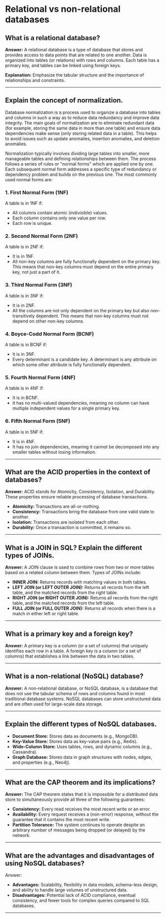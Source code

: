 # Relational vs non-relational databases

## What is a relational database?

**Answer:** A relational database is a type of database that stores and provides access to data points that are related to one another. Data is organized into tables (or relations) with rows and columns. Each table has a primary key, and tables can be linked using foreign keys.

**Explanation:** Emphasize the tabular structure and the importance of relationships and constraints.

---
## Explain the concept of normalization.
Database normalization is a process used to organize a database into tables and columns in such a way as to reduce data redundancy and improve data integrity. The main goals of normalization are to eliminate redundant data (for example, storing the same data in more than one table) and ensure data dependencies make sense (only storing related data in a table). This helps to avoid issues such as update anomalies, insertion anomalies, and deletion anomalies.

Normalization typically involves dividing large tables into smaller, more manageable tables and defining relationships between them. The process follows a series of rules or "normal forms" which are applied one by one. Each subsequent normal form addresses a specific type of redundancy or dependency problem and builds on the previous one. The most commonly used normal forms are:

### 1. First Normal Form (1NF)

A table is in 1NF if:

+ All columns contain atomic (indivisible) values.
+ Each column contains only one value per row.
+ Each row is unique.


### 2. Second Normal Form (2NF)

A table is in 2NF if:

+ It is in 1NF.
+ All non-key columns are fully functionally dependent on the primary key. This means that non-key columns must depend on the entire primary key, not just a part of it.

### 3. Third Normal Form (3NF)
A table is in 3NF if:

+ It is in 2NF.
+ All the columns are not only dependent on the primary key but also non-transitively dependent. This means that non-key columns must not depend on other non-key columns.

### 4. Boyce-Codd Normal Form (BCNF)
A table is in BCNF if:

+ It is in 3NF.
+ Every determinant is a candidate key. A determinant is any attribute on which some other attribute is fully functionally dependent.

### 5. Fourth Normal Form (4NF)
A table is in 4NF if:

+ It is in BCNF.
+ It has no multi-valued dependencies, meaning no column can have multiple independent values for a single primary key.

### 6. Fifth Normal Form (5NF)
A table is in 5NF if:

+ It is in 4NF.
+ It has no join dependencies, meaning it cannot be decomposed into any smaller tables without losing information.

---

## What are the ACID properties in the context of databases?

**Answer:** ACID stands for Atomicity, Consistency, Isolation, and Durability. These properties ensure reliable processing of database transactions.

+ **Atomicity:** Transactions are all-or-nothing.
+ **Consistency:** Transactions bring the database from one valid state to another.
+ **Isolation:** Transactions are isolated from each other.
+ **Durability:** Once a transaction is committed, it remains so.

---

## What is a JOIN in SQL? Explain the different types of JOINs.
**Answer:** A JOIN clause is used to combine rows from two or more tables based on a related column between them. Types of JOINs include:
+ **INNER JOIN:** Returns records with matching values in both tables.
+ **LEFT JOIN (or LEFT OUTER JOIN):** Returns all records from the left table, and the matched records from the right table.
+ **RIGHT JOIN (or RIGHT OUTER JOIN):** Returns all records from the right table, and the matched records from the left table.
+ **FULL JOIN (or FULL OUTER JOIN):** Returns all records when there is a match in either left or right table.
---

## What is a primary key and a foreign key?
**Answer:** A primary key is a column (or a set of columns) that uniquely identifies each row in a table. A foreign key is a column (or a set of columns) that establishes a link between the data in two tables.

---
## What is a non-relational (NoSQL) database?
**Answer:** A non-relational database, or NoSQL database, is a database that does not use the tabular schema of rows and columns found in most traditional database systems. NoSQL databases can store unstructured data and are often used for large-scale data storage.

---
## Explain the different types of NoSQL databases.

+ **Document Store:** Stores data as documents (e.g., MongoDB).
+ **Key-Value Store:** Stores data as key-value pairs (e.g., Redis).
+ **Wide-Column Store:** Uses tables, rows, and dynamic columns (e.g., Cassandra).
+ **Graph Database:** Stores data in graph structures with nodes, edges, and properties (e.g., Neo4j).

---

## What are the CAP theorem and its implications?
**Answer:** The CAP theorem states that it is impossible for a distributed data store to simultaneously provide all three of the following guarantees:

+ **Consistency:** Every read receives the most recent write or an error.
+ **Availability:** Every request receives a (non-error) response, without the guarantee that it contains the most recent write.
+ **Partition Tolerance:** The system continues to operate despite an arbitrary number of messages being dropped (or delayed) by the network.

---
## What are the advantages and disadvantages of using NoSQL databases?

Answer:
+ **Advantages:** Scalability, flexibility in data models, schema-less design, and ability to handle large volumes of unstructured data.
+ **Disadvantages:** Potential lack of ACID compliance, eventual consistency, and fewer tools for complex queries compared to SQL databases.

---

